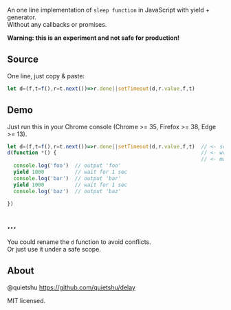 An one line implementation of `sleep function` in JavaScript with yield + generator.  
Without any callbacks or promises.

__Warning: this is an experiment and not safe for production!__

## Source

One line, just copy & paste:

```javascript
let d=(f,t=f(),r=t.next())=>r.done||setTimeout(d,r.value,f,t)
```

## Demo

Just run this in your Chrome console (Chrome >= 35, Firefox >= 38, Edge >= 13).

```javascript
let d=(f,t=f(),r=t.next())=>r.done||setTimeout(d,r.value,f,t)  // <- source code
d(function *() {                                               // <- wrapper
                                                               // <- magic
  console.log('foo')  // output 'foo'
  yield 1000          // wait for 1 sec
  console.log('bar')  // output 'bar'
  yield 1000          // wait for 1 sec
  console.log('baz')  // output 'baz'
  
})
```

## ...

You could rename the `d` function to avoid conflicts.  
Or just use it under a safe scope. 

## About

@quietshu https://github.com/quietshu/delay

MIT licensed.
